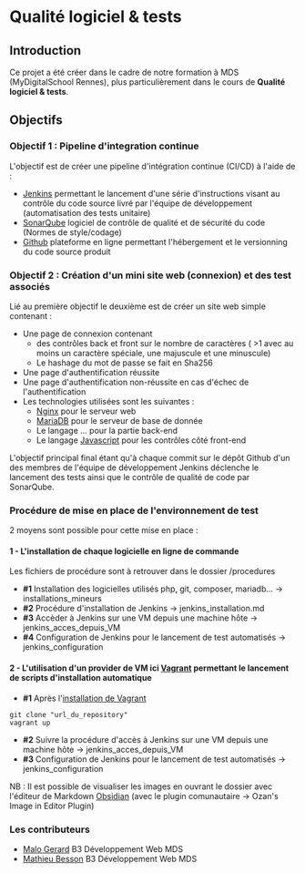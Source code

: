 # Qualité logiciel & tests

## Introduction

Ce projet a été créer dans le cadre de notre formation à MDS (MyDigitalSchool Rennes), plus particulièrement dans le cours de **Qualité logiciel & tests**.

## Objectifs

### Objectif 1 : Pipeline d'integration continue

L'objectif est de créer une pipeline d'intégration continue (CI/CD) à l'aide de :

- [Jenkins](https://www.jenkins.io/) permettant le lancement d'une série d'instructions visant au contrôle du code source livré par l'équipe de développement (automatisation des tests unitaire)
- [SonarQube](https://www.sonarqube.org/) logiciel de contrôle de qualité et de sécurité du code (Normes de style/codage)
- [Github](https://github.com) plateforme en ligne permettant l'hébergement et le versionning du code source produit

### Objectif 2 : Création d'un mini site web (connexion) et des test associés

Lié au première objectif le deuxième est de créer un site web simple contenant :

- Une page de connexion contenant
  - des contrôles back et front sur le nombre de caractères ( >1 avec au moins un caractère spéciale, une majuscule et une minuscule)
  - Le hashage du mot de passe se fait en Sha256
- Une page d'authentification réussite
- Une page d'authentification non-réussite en cas d'échec de l'authentification
- Les technologies utilisées sont les suivantes :
  - [Nginx](https://www.nginx.com/) pour le serveur web
  - [MariaDB](https://mariadb.com/fr/) pour le serveur de base de donnée
  - Le langage ... pour la partie back-end
  - Le langage [Javascript](https://developer.mozilla.org/fr/docs/Web/JavaScript) pour les contrôles côté front-end

L'objectif principal final étant qu'à chaque commit sur le dépôt Github d'un des membres de l'équipe de développement Jenkins déclenche le lancement des tests ainsi que le contrôle de qualité de code par SonarQube.

### Procédure de mise en place de l'environnement de test

2 moyens sont possible pour cette mise en place :

#### 1 - L'installation de chaque logicielle en ligne de commande

Les fichiers de procédure sont à retrouver dans le dossier /procedures

- **#1** Installation des logicielles utilisés php, git, composer, mariadb... -> installations_mineurs
- **#2** Procédure d'installation de Jenkins -> jenkins_installation.md
- **#3** Accèder à Jenkins sur une VM depuis une machine hôte -> jenkins_acces_depuis_VM
- **#4** Configuration de Jenkins pour le lancement de test automatisés -> jenkins_configuration

#### 2 - L'utilisation d'un provider de VM ici [Vagrant](https://www.vagrantup.com) permettant le lancement de scripts d'installation automatique

- **#1** Après l'[installation de Vagrant](https://www.vagrantup.com/downloads)

```shell
git clone "url_du_repository"
vagrant up
```

- **#2** Suivre la procédure d'accès à Jenkins sur une VM depuis une machine hôte -> jenkins_acces_depuis_VM
- **#3** Configuration de Jenkins pour le lancement de test automatisés -> jenkins_configuration

NB : Il est possible de visualiser les images en ouvrant le dossier avec l'éditeur de Markdown [Obsidian](https://obsidian.md/) (avec le plugin comunautaire -> Ozan's Image in Editor Plugin)

### Les contributeurs

- [Malo Gerard](https://github.com/MaloGerardMDS) B3 Développement Web MDS
- [Mathieu Besson](https://github.com/MathieuBesson/) B3 Développement Web MDS
